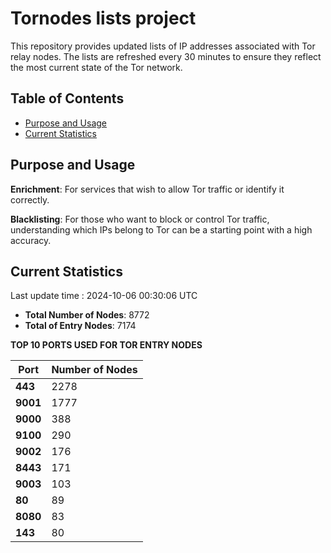 # Tornodes lists project

This repository provides updated lists of IP addresses associated with Tor relay nodes. The lists are refreshed every 30 minutes to ensure they reflect the most current state of the Tor network.

## Table of Contents

- [Purpose and Usage](#purpose-and-usage)
- [Current Statistics](#current-statistics)


## Purpose and Usage

**Enrichment**: For services that wish to allow Tor traffic or identify it correctly.

**Blacklisting**: For those who want to block or control Tor traffic, understanding which IPs belong to Tor can be a starting point with a high accuracy.

## Current Statistics

Last update time : 2024-10-06 00:30:06 UTC

- **Total Number of Nodes**: 8772
- **Total of Entry Nodes**: 7174

**TOP 10 PORTS USED FOR TOR ENTRY NODES**

| **Port** | **Number of Nodes** |
|------|-----------------|
| **443**   | 2278  |
| **9001**   | 1777  |
| **9000**   | 388  |
| **9100**   | 290  |
| **9002**   | 176  |
| **8443**   | 171  |
| **9003**   | 103  |
| **80**   | 89  |
| **8080**   | 83  |
| **143**   | 80  |

